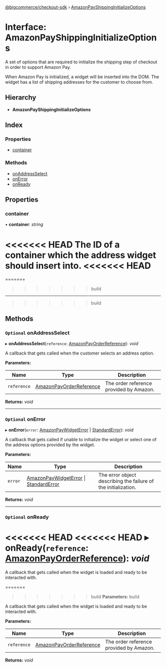 [@bigcommerce/checkout-sdk](../README.md) › [AmazonPayShippingInitializeOptions](amazonpayshippinginitializeoptions.md)

# Interface: AmazonPayShippingInitializeOptions

A set of options that are required to initialize the shipping step of
checkout in order to support Amazon Pay.

When Amazon Pay is initialized, a widget will be inserted into the DOM. The
widget has a list of shipping addresses for the customer to choose from.

## Hierarchy

* **AmazonPayShippingInitializeOptions**

## Index

### Properties

* [container](amazonpayshippinginitializeoptions.md#container)

### Methods

* [onAddressSelect](amazonpayshippinginitializeoptions.md#optional-onaddressselect)
* [onError](amazonpayshippinginitializeoptions.md#optional-onerror)
* [onReady](amazonpayshippinginitializeoptions.md#optional-onready)

## Properties

###  container

• **container**: *string*

<<<<<<< HEAD
The ID of a container which the address widget should insert into.
<<<<<<< HEAD
=======

=======
>>>>>>> build
___
>>>>>>> build

## Methods

### `Optional` onAddressSelect

▸ **onAddressSelect**(`reference`: [AmazonPayOrderReference](amazonpayorderreference.md)): *void*

A callback that gets called when the customer selects an address option.

**Parameters:**

Name | Type | Description |
------ | ------ | ------ |
`reference` | [AmazonPayOrderReference](amazonpayorderreference.md) | The order reference provided by Amazon.  |

**Returns:** *void*

___

### `Optional` onError

▸ **onError**(`error`: [AmazonPayWidgetError](amazonpaywidgeterror.md) | [StandardError](../classes/standarderror.md)): *void*

A callback that gets called if unable to initialize the widget or select
one of the address options provided by the widget.

**Parameters:**

Name | Type | Description |
------ | ------ | ------ |
`error` | [AmazonPayWidgetError](amazonpaywidgeterror.md) &#124; [StandardError](../classes/standarderror.md) | The error object describing the failure of the initialization.  |

**Returns:** *void*

___

### `Optional` onReady

<<<<<<< HEAD
<<<<<<< HEAD
▸ **onReady**(`reference`: [AmazonPayOrderReference](amazonpayorderreference.md)): *void*
=======
A callback that gets called when the widget is loaded and ready to be interacted with.

=======
>>>>>>> build
**Parameters:**
>>>>>>> build

A callback that gets called when the widget is loaded and ready to be
interacted with.

**Parameters:**

Name | Type | Description |
------ | ------ | ------ |
`reference` | [AmazonPayOrderReference](amazonpayorderreference.md) | The order reference provided by Amazon.  |

**Returns:** *void*
